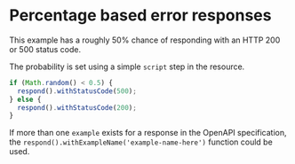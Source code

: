 # Percentage based error responses

This example has a roughly 50% chance of responding with an HTTP 200 or 500 status code.

The probability is set using a simple `script` step in the resource.

```js
if (Math.random() < 0.5) {
  respond().withStatusCode(500);
} else {
  respond().withStatusCode(200);
}
```

If more than one `example` exists for a response in the OpenAPI specification, the `respond().withExampleName('example-name-here')` function could be used.
